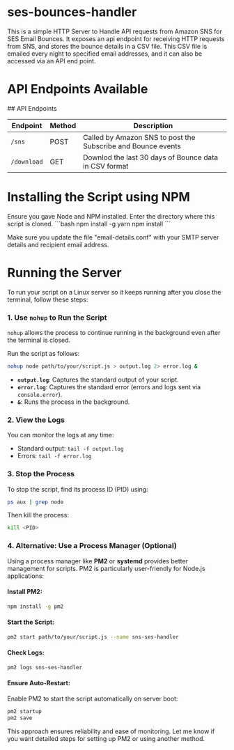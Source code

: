 # ses-bounces-handler

This is a simple HTTP Server to Handle API requests from Amazon SNS for SES Email Bounces. It exposes an api endpoint for receiving HTTP requests from SNS, and stores the bounce details in a CSV file. This CSV file is emailed every night to specified email addresses, and it can also be accessed via an API end point.


<h1>API Endpoints Available</h1>
## API Endpoints

| Endpoint | Method | Description |
|---|---|---|
| `/sns` | POST | Called by Amazon SNS to post the Subscribe and Bounce events |
| `/download` | GET | Downlod the last 30 days of Bounce data in CSV format |




<h1> Installing the Script using NPM </h1>
Ensure you gave Node and NPM installed.
Enter the directory where this script is cloned.
```bash
npm install -g yarn
npm install
```

Make sure you update the file "email-details.conf" with your SMTP server details and recipient email address.


<h1>Running the Server</h1>
To run your script on a Linux server so it keeps running after you close the terminal, follow these steps:

### 1. **Use `nohup` to Run the Script**
`nohup` allows the process to continue running in the background even after the terminal is closed.

Run the script as follows:
```bash
nohup node path/to/your/script.js > output.log 2> error.log &
```

- **`output.log`**: Captures the standard output of your script.
- **`error.log`**: Captures the standard error (errors and logs sent via `console.error`).
- **`&`**: Runs the process in the background.

### 2. **View the Logs**
You can monitor the logs at any time:
- Standard output: `tail -f output.log`
- Errors: `tail -f error.log`

### 3. **Stop the Process**
To stop the script, find its process ID (PID) using:
```bash
ps aux | grep node
```
Then kill the process:
```bash
kill <PID>
```

### 4. **Alternative: Use a Process Manager (Optional)**
Using a process manager like **PM2** or **systemd** provides better management for scripts. PM2 is particularly user-friendly for Node.js applications:

#### Install PM2:
```bash
npm install -g pm2
```

#### Start the Script:
```bash
pm2 start path/to/your/script.js --name sns-ses-handler
```

#### Check Logs:
```bash
pm2 logs sns-ses-handler
```

#### Ensure Auto-Restart:
Enable PM2 to start the script automatically on server boot:
```bash
pm2 startup
pm2 save
```

This approach ensures reliability and ease of monitoring. Let me know if you want detailed steps for setting up PM2 or using another method.